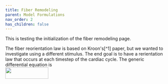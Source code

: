 ```yaml
---
title: Fiber Remodeling
parent: Model Formulations
nav_order: 2
has_children: false
---
```


This is testing the initialization of the fiber remodeling page.

The fiber reorientation law is based on Kroon's[^1] paper, but we wanted to investigate using a different stimulus. The end goal is to have a rerientation law that occurs at each timestep of the cardiac cycle. The generic differential equation is  
<img src="https://github.com/MMoTH/FEniCS-Myosim/blob/master/docs/pages/model_formulations/growth_and_remodeling/fiber_law.png?raw=true" width="135" height="36">
